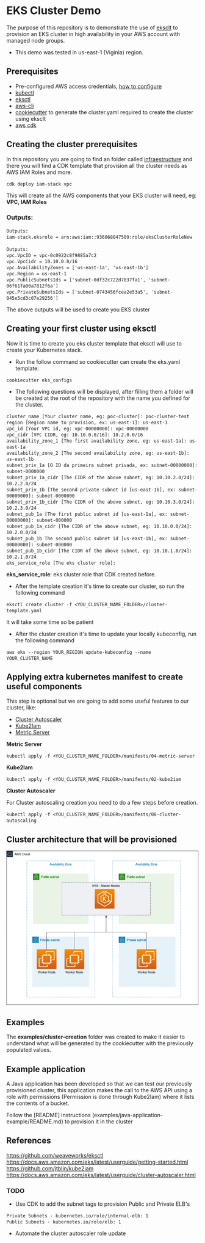 # EKS Cluster Demo

The purpose of this repository is to demonstrate the use of [eksclt](https://eksctl.io) to provision an EKS cluster in high availability in your AWS account with managed node groups.

* This demo was tested in us-east-1 (Viginia) region.

## Prerequisites

* Pre-configured AWS access credentials, [how to configure](https://docs.aws.amazon.com/pt_br/sdk-for-java/v1/developer-guide/setup-credentials.html)
* [kubectl](https://kubernetes.io/docs/tasks/tools/install-kubectl/)
* [eksctl](https://docs.aws.amazon.com/eks/latest/userguide/eksctl.html#installing-eksctl)
* [aws-cli](https://docs.aws.amazon.com/pt_br/cli/latest/userguide/cli-chap-install.html)
* [cookiecutter](https://cookiecutter.readthedocs.io/en/1.7.0/index.html) to generate the cluster.yaml required to create the cluster using eksclt 
* [aws cdk](https://docs.aws.amazon.com/cdk/latest/guide/getting_started.html)

## Creating the cluster prerequisites

In this repository you are going to find an folder called [infraestructure](./infraestructure) and there you will find a CDK template that provision all the cluster needs as AWS IAM Roles and more.

```shell
cdk deploy iam-stack vpc
```

This will create all the AWS components that your EKS cluster will need, eg: **VPC, IAM Roles**

### Outputs:

```
Outputs:
iam-stack.eksrole = arn:aws:iam::936068047509:role/eksClusterRoleNew

Outputs:
vpc.VpcID = vpc-0c0922c8f9885a7c2
vpc.VpcCidr = 10.10.0.0/16
vpc.AvailabilityZones = ['us-east-1a', 'us-east-1b']
vpc.Region = us-east-1
vpc.PublicSubnetsIds = ['subnet-0df32c722d7837fa1', 'subnet-06f61fa00a7812f6a']
vpc.PrivateSubnetsIds = ['subnet-0743456fcea2e53a5', 'subnet-045e5cd3c07e29256']
```

The above outputs will be used to create you EKS cluster

## Creating your first cluster using eksctl

Now it is time to create you eks cluster template that eksctl will use to create your Kubernetes stack.

* Run the follow command so cookiecutter can create the eks.yaml template:
```shell
cookiecutter eks_configs
```

*  The following questions will be displayed, after filling them a folder will be created at the root of the repository with the name you defined for the cluster.

```
cluster_name [Your cluster name, eg: poc-cluster]: poc-cluster-test
region [Region name to provision, ex: us-east-1]: us-east-1
vpc_id [Your VPC id, eg: vpc-00000000]: vpc-00000000
vpc_cidr [VPC CIDR, eg: 10.10.0.0/16]: 10.2.0.0/16
availability_zone_1 [The first availability zone, eg: us-east-1a]: us-east-1a
availability_zone_2 [The second availability zone, eg: us-east-1b]: us-east-1b
subnet_priv_1a [O ID da primeira subnet privada, ex: subnet-00000000]: subnet-0000000
subnet_priv_1a_cidr [The CIDR of the above subnet, eg: 10.10.2.0/24]: 10.2.2.0/24
subnet_priv_1b [The second private subnet id [us-east-1b], ex: subnet-00000000]: subnet-0000000
subnet_priv_1b_cidr [The CIDR of the above subnet, eg: 10.10.3.0/24]: 10.2.3.0/24
subnet_pub_1a [The first public subnet id [us-east-1a], ex: subnet-00000000]: subnet-000000
subnet_pub_1a_cidr [The CIDR of the above subnet, eg: 10.10.0.0/24]: 10.2.0.0/24
subnet_pub_1b The second public subnet id [us-east-1b], ex: subnet-00000000]: subnet-000000
subnet_pub_1b_cidr [The CIDR of the above subnet, eg: 10.10.1.0/24]: 10.2.1.0/24
eks_service_role [The eks cluster role]: 
```

**eks_service_role**: eks cluster role that CDK created before.

* After the template creation it's time to create our cluster, so run the following command
```shell
eksctl create cluster -f <YOU_CLUSTER_NAME_FOLDER>/cluster-template.yaml
```
It will take some time so be patient

* After the cluster creation it's time to update your locally kubeconfig, run the following command
```shell
aws eks --region YOUR_REGION update-kubeconfig --name YOUR_CLUSTER_NAME
```

## Applying extra kubernetes manifest to create useful components

This step is optional but we are going to add some useful features to our cluster, like:

- [Cluster Autoscaler](https://docs.aws.amazon.com/eks/latest/userguide/cluster-autoscaler.html)
- [Kube2Iam](https://github.com/jtblin/kube2iam)
- [Metric Server](https://github.com/kubernetes-sigs/metrics-server)

**Metric Server**

```shell
kubectl apply -f <YOU_CLUSTER_NAME_FOLDER>/manifests/04-metric-server
```

**Kube2Iam**
```shell
kubectl apply -f <YOU_CLUSTER_NAME_FOLDER>/manifests/02-kube2iam
```

**Cluster Autoscaler**

For Cluster autoscaling creation you need to do a few steps before creation.

```shell
kubectl apply -f <YOU_CLUSTER_NAME_FOLDER>/manifests/08-cluster-autoscaling
```

## Cluster architecture that will be provisioned

<p align="center"> 
<img src="images/cluster_diagram.png">
</p>


## Examples

The **examples/cluster-creation** folder was created to make it easier to understand what will be generated by the cookiecutter with the previously populated values. 

## Example application

A Java application has been developed so that we can test our previously provisioned cluster, this application makes the call to the AWS API using a role with permissions (Permission is done through Kube2Iam) where it lists the contents of a bucket.

Follow the [README] instructions (examples/java-application-example/README.md) to provision it in the cluster

## References

https://github.com/weaveworks/eksctl
https://docs.aws.amazon.com/eks/latest/userguide/getting-started.html
https://github.com/jtblin/kube2iam
https://docs.aws.amazon.com/eks/latest/userguide/cluster-autoscaler.html

### TODO

- Use CDK to add the subnet tags to provision Public and Private ELB's
```
Private Subnets - kubernetes.io/role/internal-elb: 1
Public Subnets - kubernetes.io/role/elb: 1
```
- Automate the cluster autoscaler role update